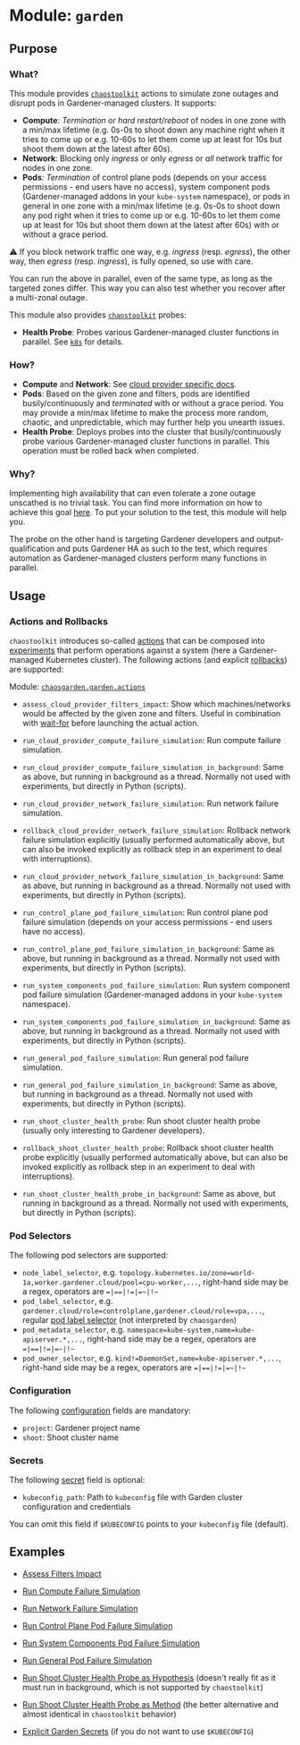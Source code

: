 # **Module: `garden`**

## Purpose

### What?

This module provides [`chaostoolkit`](https://chaostoolkit.org) actions to simulate zone outages and disrupt pods in Gardener-managed clusters. It supports:

- **Compute**: *Termination* or *hard restart/reboot* of nodes in one zone with a min/max lifetime (e.g. 0s-0s to shoot down any machine right when it tries to come up or e.g. 10-60s to let them come up at least for 10s but shoot them down at the latest after 60s).
- **Network**: Blocking only *ingress* or only *egress* or *all* network traffic for nodes in one zone.
- **Pods**: *Termination* of control plane pods (depends on your access permissions - end users have no access), system component pods (Gardener-managed addons in your `kube-system` namespace), or pods in general in one zone with a min/max lifetime (e.g. 0s-0s to shoot down any pod right when it tries to come up or e.g. 10-60s to let them come up at least for 10s but shoot them down at the latest after 60s) with or without a grace period.

:warning: If you block network traffic one way, e.g. *ingress* (resp. *egress*), the other way, then *egress* (resp. *ingress*), is fully opened, so use with care.

You can run the above in parallel, even of the same type, as long as the targeted zones differ. This way you can also test whether you recover after a multi-zonal outage.

This module also provides [`chaostoolkit`](https://chaostoolkit.org) probes:

- **Health Probe**: Probes various Gardener-managed cluster functions in parallel. See [`k8s`](/docs/k8s/readme.md) for details.

### How?

- **Compute** and **Network**: See [cloud provider specific docs](/readme.md#cloud-providers).
- **Pods**: Based on the given zone and filters, pods are identified busily/continuously and *terminated* with or without a grace period. You may provide a min/max lifetime to make the process more random, chaotic, and unpredictable, which may further help you unearth issues.
- **Health Probe**: Deploys probes into the cluster that busily/continuously probe various Gardener-managed cluster functions in parallel. This operation must be rolled back when completed.

### Why?

Implementing high availability that can even tolerate a zone outage unscathed is no trivial task. You can find more information on how to achieve this goal [here](/docs/garden/high-availability.md). To put your solution to the test, this module will help you.

The probe on the other hand is targeting Gardener developers and output-qualification and puts Gardener HA as such to the test, which requires automation as Gardener-managed clusters perform many functions in parallel.

## Usage

### Actions and Rollbacks

`chaostoolkit` introduces so-called [actions](https://chaostoolkit.org/reference/api/experiment/#action) that can be composed into [experiments](https://chaostoolkit.org/reference/api/experiment/#experiment) that perform operations against a system (here a Gardener-managed Kubernetes cluster). The following actions (and explicit [rollbacks](https://chaostoolkit.org/reference/api/experiment/#rollbacks)) are supported:

Module: [`chaosgarden.garden.actions`](/chaosgarden/garden/actions.py)

- `assess_cloud_provider_filters_impact`: Show which machines/networks would be affected by the given zone and filters. Useful in combination with [wait-for](/docs/human/readme.md) before launching the actual action.
- `run_cloud_provider_compute_failure_simulation`: Run compute failure simulation.
- `run_cloud_provider_compute_failure_simulation_in_background`: Same as above, but running in background as a thread. Normally not used with experiments, but directly in Python (scripts).
- `run_cloud_provider_network_failure_simulation`: Run network failure simulation.
- `rollback_cloud_provider_network_failure_simulation`: Rollback network failure simulation explicitly (usually performed automatically above, but can also be invoked explicitly as rollback step in an experiment to deal with interruptions).
- `run_cloud_provider_network_failure_simulation_in_background`: Same as above, but running in background as a thread. Normally not used with experiments, but directly in Python (scripts).

- `run_control_plane_pod_failure_simulation`: Run control plane pod failure simulation (depends on your access permissions - end users have no access).
- `run_control_plane_pod_failure_simulation_in_background`: Same as above, but running in background as a thread. Normally not used with experiments, but directly in Python (scripts).
- `run_system_components_pod_failure_simulation`: Run system component pod failure simulation (Gardener-managed addons in your `kube-system` namespace).
- `run_system_components_pod_failure_simulation_in_background`: Same as above, but running in background as a thread. Normally not used with experiments, but directly in Python (scripts).
- `run_general_pod_failure_simulation`: Run general pod failure simulation.
- `run_general_pod_failure_simulation_in_background`: Same as above, but running in background as a thread. Normally not used with experiments, but directly in Python (scripts).

- `run_shoot_cluster_health_probe`: Run shoot cluster health probe (usually only interesting to Gardener developers).
- `rollback_shoot_cluster_health_probe`: Rollback shoot cluster health probe explicitly (usually performed automatically above, but can also be invoked explicitly as rollback step in an experiment to deal with interruptions).
- `run_shoot_cluster_health_probe_in_background`: Same as above, but running in background as a thread. Normally not used with experiments, but directly in Python (scripts).

### Pod Selectors

The following pod selectors are supported:

- `node_label_selector`, e.g. `topology.kubernetes.io/zone=world-1a,worker.gardener.cloud/pool=cpu-worker,...`, right-hand side may be a regex, operators are `=|==|!=|=~|!~`
- `pod_label_selector`, e.g. `gardener.cloud/role=controlplane,gardener.cloud/role=vpa,...`, regular [pod label selector](https://kubernetes.io/docs/concepts/overview/working-with-objects/labels/#label-selectors) (not interpreted by `chaosgarden`)
- `pod_metadata_selector`, e.g. `namespace=kube-system,name=kube-apiserver.*,...`, right-hand side may be a regex, operators are `=|==|!=|=~|!~`
- `pod_owner_selector`, e.g. `kind!=DaemonSet,name=kube-apiserver.*,...`, right-hand side may be a regex, operators are `=|==|!=|=~|!~`

### Configuration

The following [configuration](https://chaostoolkit.org/reference/api/experiment/#configuration) fields are mandatory:

- `project`: Gardener project name
- `shoot`: Shoot cluster name

### Secrets

The following [secret](https://chaostoolkit.org/reference/api/experiment/#secrets) field is optional:

- `kubeconfig_path`: Path to `kubeconfig` file with Garden cluster configuration and credentials

You can omit this field if `$KUBECONFIG` points to your `kubeconfig` file (default).

## Examples

- [Assess Filters Impact](/docs/garden/assess-filters-impact.json)
- [Run Compute Failure Simulation](/docs/garden/run-compute-failure-simulation.json)
- [Run Network Failure Simulation](/docs/garden/run-network-failure-simulation.json)

- [Run Control Plane Pod Failure Simulation](/docs/garden/run-control-plane-pod-failure-simulation.json)
- [Run System Components Pod Failure Simulation](/docs/garden/run-system-components-pod-failure-simulation.json)
- [Run General Pod Failure Simulation](/docs/garden/run-general-pod-failure-simulation.json)

- [Run Shoot Cluster Health Probe as Hypothesis](/docs/garden/run-shoot-cluster-health-probe-as-hypothesis.json) (doesn't really fit as it must run in background, which is not supported by `chaostoolkit`)
- [Run Shoot Cluster Health Probe as Method](/docs/garden/run-shoot-cluster-health-probe-as-method.json) (the better alternative and almost identical in `chaostoolkit` behavior)

- [Explicit Garden Secrets](/docs/garden/explicit-garden-secrets.json) (if you do not want to use `$KUBECONFIG`)
